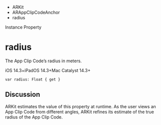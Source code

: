 

- ARKit
- ARAppClipCodeAnchor
-  radius 

Instance Property

# radius

The App Clip Code’s radius in meters.

iOS 14.3+iPadOS 14.3+Mac Catalyst 14.3+

``` source
var radius: Float { get }
```

## Discussion

ARKit estimates the value of this property at runtime. As the user views an App Clip Code from different angles, ARKit refines its estimate of the true radius of the App Clip Code.

